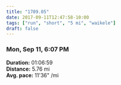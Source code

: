 ```yaml
---
title: "1709.05"
date: 2017-09-11T12:47:58-10:00
tags: ["run", "short", "5 mi", "waikele"]
draft: false
---
```


### Mon, Sep 11, 6:07 PM

**Duration:** 01:06:59  
**Distance:** 5.76 mi  
**Avg. pace:** 11'36" /mi